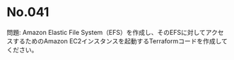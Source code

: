 # No.041

問題: Amazon Elastic File System（EFS）を作成し、そのEFSに対してアクセスするためのAmazon EC2インスタンスを起動するTerraformコードを作成してください。

